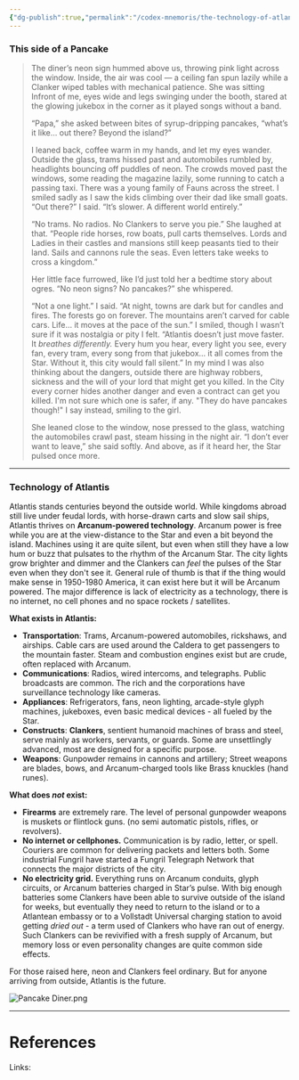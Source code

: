```yaml
---
{"dg-publish":true,"permalink":"/codex-mnemoris/the-technology-of-atlantis/","tags":["#PKM","#Atlantis"],"created":"2025-08-27T14:27:34.003+03:00","updated":"2025-09-13T14:53:50.770+03:00"}
---
```


### This side of a Pancake 

> The diner’s neon sign hummed above us, throwing pink light across the window. Inside, the air was cool — a ceiling fan spun lazily while a Clanker wiped tables with mechanical patience. She was sitting Infront of me, eyes wide and legs swinging under the booth, stared at the glowing jukebox in the corner as it played songs without a band.
> 
> “Papa,” she asked between bites of syrup-dripping pancakes, “what’s it like… out there? Beyond the island?”
> 
> I leaned back, coffee warm in my hands, and let my eyes wander. Outside the glass, trams hissed past and automobiles rumbled by, headlights bouncing off puddles of neon. The crowds moved past the windows, some reading the magazine lazily, some running to catch a passing taxi. There was a young family of Fauns across the street. I smiled sadly as I saw the kids climbing over their dad like small goats. “Out there?” I said. “It’s slower. A different world entirely.”
> 
> “No trams. No radios. No Clankers to serve you pie.” She laughed at that. “People ride horses, row boats, pull carts themselves. Lords and Ladies in their castles and mansions still keep peasants tied to their land. Sails and cannons rule the seas. Even letters take weeks to cross a kingdom.”
> 
> Her little face furrowed, like I’d just told her a bedtime story about ogres. “No neon signs? No pancakes?” she whispered.
> 
> “Not a one light.” I said. “At night, towns are dark but for candles and fires. The forests go on forever. The mountains aren’t carved for cable cars. Life… it moves at the pace of the sun.” I smiled, though I wasn’t sure if it was nostalgia or pity I felt. “Atlantis doesn’t just move faster. It _breathes differently._ Every hum you hear, every light you see, every fan, every tram, every song from that jukebox… it all comes from the Star. Without it, this city would fall silent.” In my mind I was also thinking about the dangers, outside there are highway robbers, sickness and the will of your lord that might get you killed. In the City every corner hides another danger and even a contract can get you killed. I'm not sure which one is safer, if any. "They do have pancakes though!" I say instead, smiling to the girl.
> 
> She leaned close to the window, nose pressed to the glass, watching the automobiles crawl past, steam hissing in the night air. “I don’t ever want to leave,” she said softly. And above, as if it heard her, the Star pulsed once more.

---

### Technology of Atlantis

Atlantis stands centuries beyond the outside world. While kingdoms abroad still live under feudal lords, with horse-drawn carts and slow sail ships, Atlantis thrives on **Arcanum-powered technology**. Arcanum power is free while you are at the view-distance to the Star and even a bit beyond the island. Machines using it are quite silent, but even when still they have a low hum or buzz that pulsates to the rhythm of the Arcanum Star. The city lights grow brighter and dimmer and the Clankers can *feel* the pulses of the Star even when they don't see it. General rule of thumb is that if the thing would make sense in 1950-1980 America, it can exist here but it will be Arcanum powered. The major difference is lack of electricity as a technology, there is no internet, no cell phones and no space rockets / satellites.

**What exists in Atlantis:**

- **Transportation**: Trams, Arcanum-powered automobiles, rickshaws, and airships. Cable cars are used around the Caldera to get passengers to the mountain faster. Steam and combustion engines exist but are crude, often replaced with Arcanum.
- **Communications**: Radios, wired intercoms, and telegraphs. Public broadcasts are common. The rich and the corporations have surveillance technology like cameras.
- **Appliances**: Refrigerators, fans, neon lighting, arcade-style glyph machines, jukeboxes, even basic medical devices - all fueled by the Star.
- **Constructs**: **Clankers**, sentient humanoid machines of brass and steel, serve mainly as workers, servants, or guards. Some are unsettlingly advanced, most are designed for a specific purpose.
- **Weapons**: Gunpowder remains in cannons and artillery; Street weapons are blades, bows, and Arcanum-charged tools like Brass knuckles (hand runes).

**What does _not_ exist:**

- **Firearms** are extremely rare. The level of personal gunpowder weapons is muskets or flintlock guns. (no semi automatic pistols, rifles, or revolvers).
- **No internet or cellphones.** Communication is by radio, letter, or spell. Couriers are common for delivering packets and letters both. Some industrial Fungril have started a Fungril Telegraph Network that connects the major districts of the city.
- **No electricity grid.** Everything runs on Arcanum conduits, glyph circuits, or Arcanum batteries charged in Star’s pulse. With big enough batteries some Clankers have been able to survive outside of the island for weeks, but eventually they need to return to the island or to a Atlantean embassy or to a Vollstadt Universal charging station to avoid getting *dried out* - a term used of Clankers who have ran out of energy. Such Clankers can be revivified with a fresh supply of Arcanum, but memory loss or even personality changes are quite common side effects. 

For those raised here, neon and Clankers feel ordinary. But for anyone arriving from outside, Atlantis is the future.

![Pancake Diner.png](/img/user/40-49%20Extras/Files/Pancake%20Diner.png)




---
# References

Links: 









